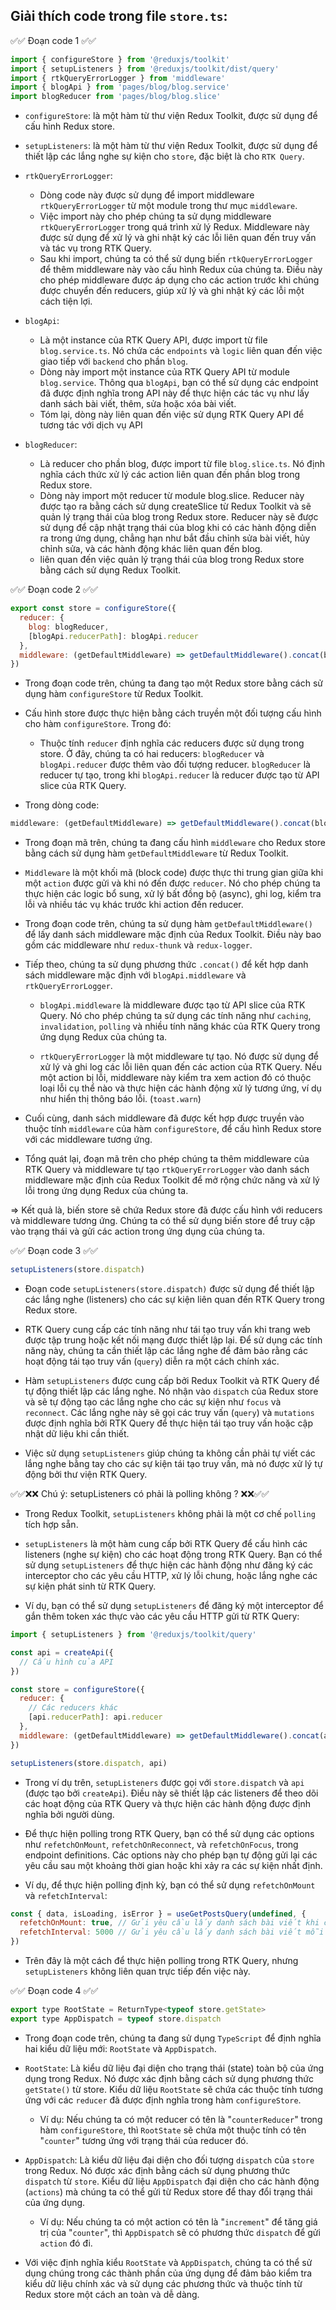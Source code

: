 ## Giải thích code trong file `store.ts`:

✅✅ Đoạn code 1 ✅✅

```jsx
import { configureStore } from '@reduxjs/toolkit'
import { setupListeners } from '@reduxjs/toolkit/dist/query'
import { rtkQueryErrorLogger } from 'middleware'
import { blogApi } from 'pages/blog/blog.service'
import blogReducer from 'pages/blog/blog.slice'
```

- `configureStore`: là một hàm từ thư viện Redux Toolkit, được sử dụng để cấu hình Redux store.
- `setupListeners`: là một hàm từ thư viện Redux Toolkit, được sử dụng để thiết lập các lắng nghe sự kiện cho `store`, đặc biệt là cho `RTK Query`.

- `rtkQueryErrorLogger`:

  - Dòng code này được sử dụng để import middleware `rtkQueryErrorLogger` từ một module trong thư mục `middleware`.
  - Việc import này cho phép chúng ta sử dụng middleware `rtkQueryErrorLogger` trong quá trình xử lý Redux. Middleware này được sử dụng để xử lý và ghi nhật ký các lỗi liên quan đến truy vấn và tác vụ trong RTK Query.
  - Sau khi import, chúng ta có thể sử dụng biến `rtkQueryErrorLogger` để thêm middleware này vào cấu hình Redux của chúng ta. Điều này cho phép middleware được áp dụng cho các action trước khi chúng được chuyển đến reducers, giúp xử lý và ghi nhật ký các lỗi một cách tiện lợi.

- `blogApi`:

  - Là một instance của RTK Query API, được import từ file `blog.service.ts`. Nó chứa các `endpoints` và `logic` liên quan đến việc giao tiếp với `backend` cho phần `blog`.
  - Dòng này import một instance của RTK Query API từ module `blog.service`. Thông qua `blogApi`, bạn có thể sử dụng các endpoint đã được định nghĩa trong API này để thực hiện các tác vụ như lấy danh sách bài viết, thêm, sửa hoặc xóa bài viết.
  - Tóm lại, dòng này liên quan đến việc sử dụng RTK Query API để tương tác với dịch vụ API

- `blogReducer`:

  - Là reducer cho phần blog, được import từ file `blog.slice.ts`. Nó định nghĩa cách thức xử lý các action liên quan đến phần blog trong Redux store.
  - Dòng này import một reducer từ module blog.slice. Reducer này được tạo ra bằng cách sử dụng createSlice từ Redux Toolkit và sẽ quản lý trạng thái của blog trong Redux store. Reducer này sẽ được sử dụng để cập nhật trạng thái của blog khi có các hành động diễn ra trong ứng dụng, chẳng hạn như bắt đầu chỉnh sửa bài viết, hủy chỉnh sửa, và các hành động khác liên quan đến blog.
  - liên quan đến việc quản lý trạng thái của blog trong Redux store bằng cách sử dụng Redux Toolkit.

✅✅ Đoạn code 2 ✅✅

```jsx
export const store = configureStore({
  reducer: {
    blog: blogReducer,
    [blogApi.reducerPath]: blogApi.reducer
  },
  middleware: (getDefaultMiddleware) => getDefaultMiddleware().concat(blogApi.middleware, rtkQueryErrorLogger)
})
```

- Trong đoạn code trên, chúng ta đang tạo một Redux store bằng cách sử dụng hàm `configureStore` từ Redux Toolkit.

- Cấu hình store được thực hiện bằng cách truyền một đối tượng cấu hình cho hàm `configureStore`. Trong đó:

  - Thuộc tính `reducer` định nghĩa các reducers được sử dụng trong store. Ở đây, chúng ta có hai reducers: `blogReducer` và `blogApi.reducer` được thêm vào đối tượng reducer. `blogReducer` là reducer tự tạo, trong khi `blogApi.reducer` là reducer được tạo từ API slice của RTK Query.

- Trong dòng code:

```jsx
middleware: (getDefaultMiddleware) => getDefaultMiddleware().concat(blogApi.middleware, rtkQueryErrorLogger)
```

- Trong đoạn mã trên, chúng ta đang cấu hình `middleware` cho Redux store bằng cách sử dụng hàm `getDefaultMiddleware` từ Redux Toolkit.

- `Middleware` là một khối mã (block code) được thực thi trung gian giữa khi một `action` được gửi và khi nó đến được `reducer`. Nó cho phép chúng ta thực hiện các logic bổ sung, xử lý bất đồng bộ (async), ghi log, kiểm tra lỗi và nhiều tác vụ khác trước khi action đến reducer.

- Trong đoạn code trên, chúng ta sử dụng hàm `getDefaultMiddleware()` để lấy danh sách middleware mặc định của Redux Toolkit. Điều này bao gồm các middleware như `redux-thunk` và `redux-logger`.

- Tiếp theo, chúng ta sử dụng phương thức `.concat()` để kết hợp danh sách middleware mặc định với `blogApi.middleware` và `rtkQueryErrorLogger`.

  - `blogApi.middleware` là middleware được tạo từ API slice của RTK Query. Nó cho phép chúng ta sử dụng các tính năng như `caching`, `invalidation`, `polling` và nhiều tính năng khác của RTK Query trong ứng dụng Redux của chúng ta.

  - `rtkQueryErrorLogger` là một middleware tự tạo. Nó được sử dụng để xử lý và ghi log các lỗi liên quan đến các action của RTK Query. Nếu một action bị lỗi, middleware này kiểm tra xem action đó có thuộc loại lỗi cụ thể nào và thực hiện các hành động xử lý tương ứng, ví dụ như hiển thị thông báo lỗi. (`toast.warn`)

- Cuối cùng, danh sách middleware đã được kết hợp được truyền vào thuộc tính `middleware` của hàm `configureStore`, để cấu hình Redux store với các middleware tương ứng.

- Tổng quát lại, đoạn mã trên cho phép chúng ta thêm middleware của RTK Query và middleware tự tạo `rtkQueryErrorLogger` vào danh sách middleware mặc định của Redux Toolkit để mở rộng chức năng và xử lý lỗi trong ứng dụng Redux của chúng ta.

=> Kết quả là, biến store sẽ chứa Redux store đã được cấu hình với reducers và middleware tương ứng. Chúng ta có thể sử dụng biến store để truy cập vào trạng thái và gửi các action trong ứng dụng của chúng ta.

✅✅ Đoạn code 3 ✅✅

```jsx
setupListeners(store.dispatch)
```

- Đoạn code `setupListeners(store.dispatch)` được sử dụng để thiết lập các lắng nghe (listeners) cho các sự kiện liên quan đến RTK Query trong Redux store.

- RTK Query cung cấp các tính năng như tái tạo truy vấn khi trang web được tập trung hoặc kết nối mạng được thiết lập lại. Để sử dụng các tính năng này, chúng ta cần thiết lập các lắng nghe để đảm bảo rằng các hoạt động tái tạo truy vấn (`query`) diễn ra một cách chính xác.

- Hàm `setupListeners` được cung cấp bởi Redux Toolkit và RTK Query để tự động thiết lập các lắng nghe. Nó nhận vào `dispatch` của Redux store và sẽ tự động tạo các lắng nghe cho các sự kiện như `focus` và `reconnect`. Các lắng nghe này sẽ gọi các truy vấn (`query`) và `mutations` được định nghĩa bởi RTK Query để thực hiện tái tạo truy vấn hoặc cập nhật dữ liệu khi cần thiết.

- Việc sử dụng `setupListeners` giúp chúng ta không cần phải tự viết các lắng nghe bằng tay cho các sự kiện tái tạo truy vấn, mà nó được xử lý tự động bởi thư viện RTK Query.

✅✅❌❌ Chú ý: setupListeners có phải là polling không ? ❌❌✅✅

- Trong Redux Toolkit, `setupListeners` không phải là một cơ chế `polling` tích hợp sẵn.

- `setupListeners` là một hàm cung cấp bởi RTK Query để cấu hình các listeners (nghe sự kiện) cho các hoạt động trong RTK Query. Bạn có thể sử dụng `setupListeners` để thực hiện các hành động như đăng ký các interceptor cho các yêu cầu HTTP, xử lý lỗi chung, hoặc lắng nghe các sự kiện phát sinh từ RTK Query.

- Ví dụ, bạn có thể sử dụng `setupListeners` để đăng ký một interceptor để gắn thêm token xác thực vào các yêu cầu HTTP gửi từ RTK Query:

```jsx
import { setupListeners } from '@reduxjs/toolkit/query'

const api = createApi({
  // Cấu hình của API
})

const store = configureStore({
  reducer: {
    // Các reducers khác
    [api.reducerPath]: api.reducer
  },
  middleware: (getDefaultMiddleware) => getDefaultMiddleware().concat(api.middleware)
})

setupListeners(store.dispatch, api)
```

- Trong ví dụ trên, `setupListeners` được gọi với `store.dispatch` và `api` (được tạo bởi `createApi`). Điều này sẽ thiết lập các listeners để theo dõi các hoạt động của RTK Query và thực hiện các hành động được định nghĩa bởi người dùng.

- Để thực hiện polling trong RTK Query, bạn có thể sử dụng các options như `refetchOnMount`, `refetchOnReconnect`, và `refetchOnFocus`, trong endpoint definitions. Các options này cho phép bạn tự động gửi lại các yêu cầu sau một khoảng thời gian hoặc khi xảy ra các sự kiện nhất định.

- Ví dụ, để thực hiện polling định kỳ, bạn có thể sử dụng `refetchOnMount` và `refetchInterval`:

```jsx
const { data, isLoading, isError } = useGetPostsQuery(undefined, {
  refetchOnMount: true, // Gửi yêu cầu lấy danh sách bài viết khi component được mount
  refetchInterval: 5000 // Gửi yêu cầu lấy danh sách bài viết mỗi 5 giây
})
```

- Trên đây là một cách để thực hiện polling trong RTK Query, nhưng `setupListeners` không liên quan trực tiếp đến việc này.

✅✅ Đoạn code 4 ✅✅

```jsx
export type RootState = ReturnType<typeof store.getState>
export type AppDispatch = typeof store.dispatch
```

- Trong đoạn code trên, chúng ta đang sử dụng `TypeScript` để định nghĩa hai kiểu dữ liệu mới: `RootState` và `AppDispatch`.

- `RootState`: Là kiểu dữ liệu đại diện cho trạng thái (state) toàn bộ của ứng dụng trong Redux. Nó được xác định bằng cách sử dụng phương thức `getState()` từ store. Kiểu dữ liệu `RootState` sẽ chứa các thuộc tính tương ứng với các `reducer` đã được định nghĩa trong hàm `configureStore`.

  - Ví dụ: Nếu chúng ta có một reducer có tên là "`counterReducer`" trong hàm `configureStore`, thì `RootState` sẽ chứa một thuộc tính có tên "`counter`" tương ứng với trạng thái của reducer đó.

- `AppDispatch`: Là kiểu dữ liệu đại diện cho đối tượng `dispatch` của `store` trong Redux. Nó được xác định bằng cách sử dụng phương thức `dispatch` từ `store`. Kiểu dữ liệu `AppDispatch` đại diện cho các hành động (`actions`) mà chúng ta có thể gửi từ Redux store để thay đổi trạng thái của ứng dụng.

  - Ví dụ: Nếu chúng ta có một action có tên là "`increment`" để tăng giá trị của "`counter`", thì `AppDispatch` sẽ có phương thức `dispatch` để gửi `action` đó đi.

- Với việc định nghĩa kiểu `RootState` và `AppDispatch`, chúng ta có thể sử dụng chúng trong các thành phần của ứng dụng để đảm bảo kiểm tra kiểu dữ liệu chính xác và sử dụng các phương thức và thuộc tính từ Redux store một cách an toàn và dễ dàng.
